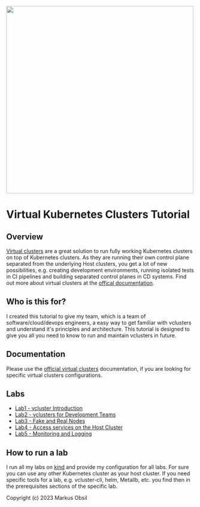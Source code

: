 <br>
<a href="https://www.vcluster.com"><img src="docs/static/media/vcluster_horizontal_black.svg" width="500"></a>

# Virtual Kubernetes Clusters Tutorial

## Overview

[Virtual clusters](https://www.vcluster.com/docs/what-are-virtual-clusters) are a great solution to run fully working Kubernetes clusters on top of Kubernetes clusters. As they are running their own control plane separated from the underlying Host clusters, you get a lot of new possibilities, e.g. creating development environments, running isolated tests in CI pipelines and building separated control planes in CD systems. Find out more about virtual clusters at the [offical documentation](https://www.vcluster.com/docs/what-are-virtual-clusters).

## Who is this for?

I created this tutorial to give my team, which is a team of software/cloud/devops engineers, a easy way to get familiar with vclusters and understand it's principles and architecture. This tutorial is designed to give you all you need to know to run and maintain vclusters in future.

## Documentation

Please use the [official virtual clusters](https://www.vcluster.com/docs/what-are-virtual-clusters) documentation, if you are looking for specific virtual clusters configurations.

## Labs

* [Lab1 - vcluster Introduction](/lab1)
* [Lab2 - vclusters for Development Teams](/lab2)
* [Lab3 - Fake and Real Nodes](/lab3)
* [Lab4 - Access services on the Host Cluster](/lab4)
* [Lab5 - Monitoring and Logging](/lab5)

## How to run a lab

I run all my labs on [kind](https://kind.sigs.k8s.io/) and provide my configuration for all labs. For sure you can use any other Kubernetes cluster as your host cluster. If you need specific tools for a lab, e.g. vcluster-cli, helm, Metallb, etc. you find then in the prerequisites sections of the specific lab.

Copyright (c) 2023 Markus Obsil
